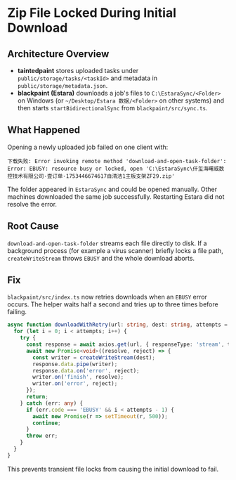 # Zip File Locked During Initial Download

## Architecture Overview
- **taintedpaint** stores uploaded tasks under `public/storage/tasks/<taskId>` and metadata in `public/storage/metadata.json`.
- **blackpaint (Estara)** downloads a job's files to `C:\EstaraSync/<Folder>` on Windows (or `~/Desktop/Estara 数据/<Folder>` on other systems) and then starts `startBidirectionalSync` from `blackpaint/src/sync.ts`.

## What Happened
Opening a newly uploaded job failed on one client with:

```
下载失败: Error invoking remote method 'download-and-open-task-folder':
Error: EBUSY: resource busy or locked, open 'C:\EstaraSync\仟玺海曙威数控技术有限公司·壹订单·1753446674617自清洁1主板支架ZF29.zip'
```

The folder appeared in `EstaraSync` and could be opened manually. Other machines downloaded the same job successfully. Restarting Estara did not resolve the error.

## Root Cause
`download-and-open-task-folder` streams each file directly to disk. If a background process (for example a virus scanner) briefly locks a file path, `createWriteStream` throws `EBUSY` and the whole download aborts.

## Fix
`blackpaint/src/index.ts` now retries downloads when an `EBUSY` error occurs. The helper waits half a second and tries up to three times before failing.

```ts
async function downloadWithRetry(url: string, dest: string, attempts = 3) {
  for (let i = 0; i < attempts; i++) {
    try {
      const response = await axios.get(url, { responseType: 'stream', timeout: 0 });
      await new Promise<void>((resolve, reject) => {
        const writer = createWriteStream(dest);
        response.data.pipe(writer);
        response.data.on('error', reject);
        writer.on('finish', resolve);
        writer.on('error', reject);
      });
      return;
    } catch (err: any) {
      if (err.code === 'EBUSY' && i < attempts - 1) {
        await new Promise(r => setTimeout(r, 500));
        continue;
      }
      throw err;
    }
  }
}
```

This prevents transient file locks from causing the initial download to fail.
